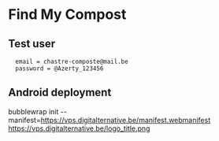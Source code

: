 # Find My Compost

## Test user
      email = chastre-composte@mail.be
      password = @Azerty_123456

## Android deployment
bubblewrap init --manifest=https://vps.digitalternative.be/manifest.webmanifest
https://vps.digitalternative.be/logo_title.png